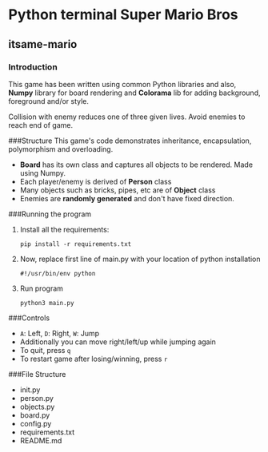 # Python terminal Super Mario Bros
## itsame-mario

### Introduction
This game has been written using common Python libraries and also, __Numpy__ library for 
board rendering and __Colorama__ lib for adding background, foreground and/or style.

Collision with enemy reduces one of three given lives.
Avoid enemies to reach end of game. 

###Structure
This game's code demonstrates inheritance, encapsulation, polymorphism and overloading.
* __Board__ has its own class and captures all objects to be rendered. Made using Numpy.
* Each player/enemy is derived of __Person__ class
* Many objects such as bricks, pipes, etc are of __Object__ class
* Enemies are __randomly generated__ and don't have fixed direction.

###Running the program

1) Install all the requirements:

   ```pip install -r requirements.txt```  
2) Now, replace first line of main.py with your location of python installation

   ```#!/usr/bin/env python```
3) Run program
   
   ```python3 main.py```

###Controls
* ```A```: Left, ```D```: Right, ```W```: Jump
* Additionally you can move right/left/up while jumping again
* To quit, press ```q```
* To restart game after losing/winning, press ```r```

###File Structure
* init.py
* person.py
* objects.py
* board.py
* config.py
* requirements.txt
* README.md
